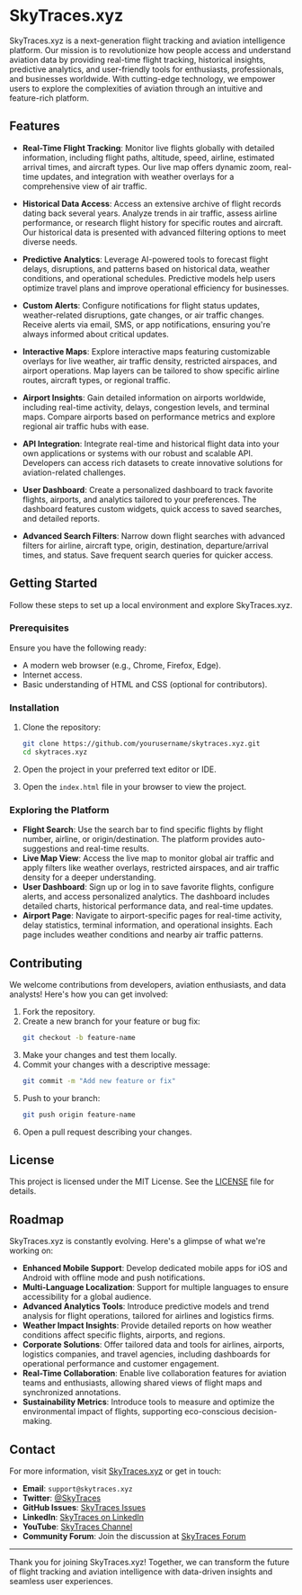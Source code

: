 # SkyTraces.xyz

SkyTraces.xyz is a next-generation flight tracking and aviation intelligence platform. Our mission is to revolutionize how people access and understand aviation data by providing real-time flight tracking, historical insights, predictive analytics, and user-friendly tools for enthusiasts, professionals, and businesses worldwide. With cutting-edge technology, we empower users to explore the complexities of aviation through an intuitive and feature-rich platform.

## Features

- **Real-Time Flight Tracking**: Monitor live flights globally with detailed information, including flight paths, altitude, speed, airline, estimated arrival times, and aircraft types. Our live map offers dynamic zoom, real-time updates, and integration with weather overlays for a comprehensive view of air traffic.

- **Historical Data Access**: Access an extensive archive of flight records dating back several years. Analyze trends in air traffic, assess airline performance, or research flight history for specific routes and aircraft. Our historical data is presented with advanced filtering options to meet diverse needs.

- **Predictive Analytics**: Leverage AI-powered tools to forecast flight delays, disruptions, and patterns based on historical data, weather conditions, and operational schedules. Predictive models help users optimize travel plans and improve operational efficiency for businesses.

- **Custom Alerts**: Configure notifications for flight status updates, weather-related disruptions, gate changes, or air traffic changes. Receive alerts via email, SMS, or app notifications, ensuring you're always informed about critical updates.

- **Interactive Maps**: Explore interactive maps featuring customizable overlays for live weather, air traffic density, restricted airspaces, and airport operations. Map layers can be tailored to show specific airline routes, aircraft types, or regional traffic.

- **Airport Insights**: Gain detailed information on airports worldwide, including real-time activity, delays, congestion levels, and terminal maps. Compare airports based on performance metrics and explore regional air traffic hubs with ease.

- **API Integration**: Integrate real-time and historical flight data into your own applications or systems with our robust and scalable API. Developers can access rich datasets to create innovative solutions for aviation-related challenges.

- **User Dashboard**: Create a personalized dashboard to track favorite flights, airports, and analytics tailored to your preferences. The dashboard features custom widgets, quick access to saved searches, and detailed reports.

- **Advanced Search Filters**: Narrow down flight searches with advanced filters for airline, aircraft type, origin, destination, departure/arrival times, and status. Save frequent search queries for quicker access.

## Getting Started

Follow these steps to set up a local environment and explore SkyTraces.xyz.

### Prerequisites

Ensure you have the following ready:

- A modern web browser (e.g., Chrome, Firefox, Edge).
- Internet access.
- Basic understanding of HTML and CSS (optional for contributors).

### Installation

1. Clone the repository:

   ```bash
   git clone https://github.com/yourusername/skytraces.xyz.git
   cd skytraces.xyz
   ```

2. Open the project in your preferred text editor or IDE.

3. Open the `index.html` file in your browser to view the project.

### Exploring the Platform

- **Flight Search**: Use the search bar to find specific flights by flight number, airline, or origin/destination. The platform provides auto-suggestions and real-time results.
- **Live Map View**: Access the live map to monitor global air traffic and apply filters like weather overlays, restricted airspaces, and air traffic density for a deeper understanding.
- **User Dashboard**: Sign up or log in to save favorite flights, configure alerts, and access personalized analytics. The dashboard includes detailed charts, historical performance data, and real-time updates.
- **Airport Page**: Navigate to airport-specific pages for real-time activity, delay statistics, terminal information, and operational insights. Each page includes weather conditions and nearby air traffic patterns.

## Contributing

We welcome contributions from developers, aviation enthusiasts, and data analysts! Here's how you can get involved:

1. Fork the repository.
2. Create a new branch for your feature or bug fix:
   ```bash
   git checkout -b feature-name
   ```
3. Make your changes and test them locally.
4. Commit your changes with a descriptive message:
   ```bash
   git commit -m "Add new feature or fix"
   ```
5. Push to your branch:
   ```bash
   git push origin feature-name
   ```
6. Open a pull request describing your changes.

## License

This project is licensed under the MIT License. See the [LICENSE](LICENSE) file for details.

## Roadmap

SkyTraces.xyz is constantly evolving. Here's a glimpse of what we're working on:

- **Enhanced Mobile Support**: Develop dedicated mobile apps for iOS and Android with offline mode and push notifications.
- **Multi-Language Localization**: Support for multiple languages to ensure accessibility for a global audience.
- **Advanced Analytics Tools**: Introduce predictive models and trend analysis for flight operations, tailored for airlines and logistics firms.
- **Weather Impact Insights**: Provide detailed reports on how weather conditions affect specific flights, airports, and regions.
- **Corporate Solutions**: Offer tailored data and tools for airlines, airports, logistics companies, and travel agencies, including dashboards for operational performance and customer engagement.
- **Real-Time Collaboration**: Enable live collaboration features for aviation teams and enthusiasts, allowing shared views of flight maps and synchronized annotations.
- **Sustainability Metrics**: Introduce tools to measure and optimize the environmental impact of flights, supporting eco-conscious decision-making.

## Contact

For more information, visit [SkyTraces.xyz](https://skytraces.xyz) or get in touch:

- **Email**: `support@skytraces.xyz`
- **Twitter**: [@SkyTraces](https://twitter.com/SkyTraces)
- **GitHub Issues**: [SkyTraces Issues](https://github.com/yourusername/skytraces.xyz/issues)
- **LinkedIn**: [SkyTraces on LinkedIn](https://linkedin.com/company/skytraces)
- **YouTube**: [SkyTraces Channel](https://youtube.com/SkyTraces)
- **Community Forum**: Join the discussion at [SkyTraces Forum](https://forum.skytraces.xyz)

---

Thank you for joining SkyTraces.xyz! Together, we can transform the future of flight tracking and aviation intelligence with data-driven insights and seamless user experiences.
